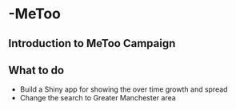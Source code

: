 # -MeToo
## Introduction to MeToo Campaign

## What to do
* Build a Shiny app for showing the over time growth and spread
* Change the search to Greater Manchester area
